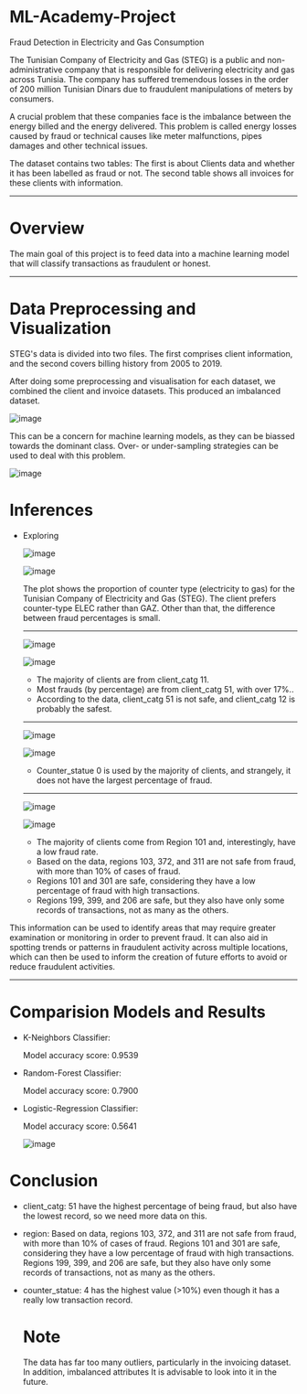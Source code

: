 # ML-Academy-Project

Fraud Detection in Electricity and Gas Consumption

The Tunisian Company of Electricity and Gas (STEG) is a public and non-administrative company that is responsible for delivering electricity and gas across Tunisia. The company has suffered tremendous losses in the order of 200 million Tunisian Dinars due to fraudulent manipulations of meters by consumers.

A crucial problem that these companies face is the imbalance between the energy billed and the energy delivered. This problem is called energy losses caused by fraud or technical causes like meter malfunctions, pipes damages and other technical issues.

The dataset contains two tables: The first is about Clients data and whether it has been labelled as fraud or not. The second table shows all invoices for these clients with information.

---------------------------------------------

# Overview

The main goal of this project is to feed data into a machine learning model that will classify transactions as fraudulent or honest.

---------------------------------------------


# Data Preprocessing and Visualization
STEG's data is divided into two files. The first comprises client information, and the second covers billing history from 2005 to 2019.

After doing some preprocessing and visualisation for each dataset, we combined the client and invoice datasets. This produced an imbalanced dataset.

   ![image](https://github.com/WIAMALI/ML-Academy-Project/assets/104154401/ed11d397-3669-4b4f-b298-1b754ffe1ce3)


This can be a concern for machine learning models, as they can be biassed towards the dominant class. Over- or under-sampling strategies can be used to deal with this problem.

   ![image](https://github.com/WIAMALI/ML-Academy-Project/assets/104154401/86ce47a9-2f5b-49a5-a963-720560042dac)


# Inferences
- Exploring


     ![image](https://github.com/WIAMALI/ML-Academy-Project/assets/104154401/020a6cd6-4547-4770-9a2d-c0bfb75b8a20)
 
     ![image](https://github.com/WIAMALI/ML-Academy-Project/assets/104154401/4981c55e-326e-43de-aba8-5c7383ea2c69)


    The plot shows the proportion of counter type (electricity to gas) for the Tunisian Company of Electricity and Gas (STEG). The client prefers counter-type ELEC rather than GAZ. Other than that, the difference between fraud percentages is small.

    --------

     ![image](https://github.com/WIAMALI/ML-Academy-Project/assets/104154401/0771946b-f6ab-417f-8ab4-17dbea084700)

     ![image](https://github.com/WIAMALI/ML-Academy-Project/assets/104154401/2a538199-e428-4dd3-8711-2276c114d45e)
  
    - The majority of clients are from client_catg 11.
    - Most frauds (by percentage) are from client_catg 51, with over 17%..
    - According to the data, client_catg 51 is not safe, and client_catg 12 is probably the safest.


    --------

     ![image](https://github.com/WIAMALI/ML-Academy-Project/assets/104154401/87a04540-4a21-4f43-9dfb-d0ec06bf83ff)

     ![image](https://github.com/WIAMALI/ML-Academy-Project/assets/104154401/53f719b2-a147-4b0c-9d8c-93ef8c2e72f3)

     
     - Counter_statue 0 is used by the majority of clients, and strangely, it does not have the largest percentage of fraud.


    --------

     ![image](https://github.com/WIAMALI/ML-Academy-Project/assets/104154401/2a719056-47bf-4e13-ba01-8e2532d2ef67)

     ![image](https://github.com/WIAMALI/ML-Academy-Project/assets/104154401/96475216-0ae0-4eeb-a273-959727d3a2e7)


     - The majority of clients come from Region 101 and, interestingly, have a low fraud rate.
     - Based on the data, regions 103, 372, and 311 are not safe from fraud, with more than 10% of cases of fraud.
     - Regions 101 and 301 are safe, considering they have a low percentage of fraud with high transactions.
     - Regions 199, 399, and 206 are safe, but they also have only some records of transactions, not as many as the others.


This information can be used to identify areas that may require greater examination or monitoring in order to prevent fraud. It can also aid in spotting trends or patterns in fraudulent activity across multiple locations, which can then be used to inform the creation of future efforts to avoid or reduce fraudulent activities.




--------


# Comparision Models and Results
- K-Neighbors Classifier:

    Model accuracy score: 0.9539

  
- Random-Forest Classifier:

    Model accuracy score: 0.7900

  
- Logistic-Regression Classifier:

    Model accuracy score: 0.5641




  ![image](https://github.com/WIAMALI/ML-Academy-Project/assets/104154401/5d0dfe35-7b34-4d2c-9689-9683f040fc3c)



# Conclusion

- client_catg: 51 have the highest percentage of being fraud, but also have the lowest record, so we need more data on this.
- region: Based on data, regions 103, 372, and 311 are not safe from fraud, with more than 10% of cases of fraud. Regions 101 and 301 are safe, considering they have a low percentage of fraud with high transactions. Regions 199, 399, and 206 are safe, but they also have only some records of transactions, not as many as the others.
- counter_statue: 4 has the highest value (>10%) even though it has a really low transaction record.

  
   # Note
    The data has far too many outliers, particularly in the invoicing dataset. In addition, imbalanced attributes It is advisable to look into it in the future.
